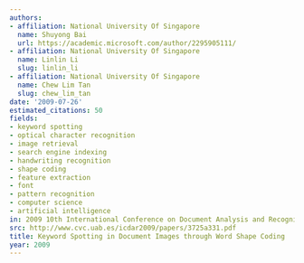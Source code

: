 ```yaml
---
authors:
- affiliation: National University Of Singapore
  name: Shuyong Bai
  url: https://academic.microsoft.com/author/2295905111/
- affiliation: National University Of Singapore
  name: Linlin Li
  slug: linlin_li
- affiliation: National University Of Singapore
  name: Chew Lim Tan
  slug: chew_lim_tan
date: '2009-07-26'
estimated_citations: 50
fields:
- keyword spotting
- optical character recognition
- image retrieval
- search engine indexing
- handwriting recognition
- shape coding
- feature extraction
- font
- pattern recognition
- computer science
- artificial intelligence
in: 2009 10th International Conference on Document Analysis and Recognition
src: http://www.cvc.uab.es/icdar2009/papers/3725a331.pdf
title: Keyword Spotting in Document Images through Word Shape Coding
year: 2009
---
```

